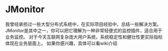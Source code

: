 # JMonitor
我曾经承担过一些大型分布式系统中，在实际项目经验中，总结一些解决方案。
JMonitor是其中之一，你可以把它理解为一种非常轻便式的监控插件，适合用于业务监控。
对于今天互联网复杂庞大用户系统，系统稳定性和健壮性更实际指标体现在业务层面上。
如果你感兴趣，具体可以看wiki介绍
